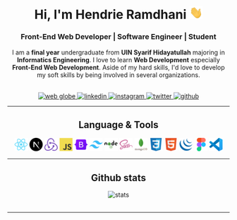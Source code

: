 <div align="center">
  
  <h1>Hi, I'm Hendrie Ramdhani <img src="https://raw.githubusercontent.com/ABSphreak/ABSphreak/master/gifs/Hi.gif" width="30px"></h1>
  <h3>Front-End Web Developer | Software Engineer | Student</h3>

  <p>I am a <b>final year</b> undergraduate from <b>UIN Syarif Hidayatullah</b> majoring in <b>Informatics Engineering</b>. I love to learn <b>Web Development</b> especially <b>Front-End Web Development</b>.  Aside of my hard skills, I'd love to develop my soft skills by being involved in several organizations. </p>

  <br>
  <div>
    <a href="https://www.hendrieramdhani.my.id/">
      <img src="https://cdn4.iconfinder.com/data/icons/small-n-flat/24/globe-256.png" alt="web globe" width="40px">
    </a>
    <a href="https://www.linkedin.com/in/hendrieramdhani/">
      <img src="https://cdn1.iconfinder.com/data/icons/logotypes/32/square-linkedin-256.png" alt="linkedin" width="40px">
    </a>
    <a href="https://www.instagram.com/ramdhanihendrie/">
      <img src="https://cdn2.iconfinder.com/data/icons/social-media-applications/64/social_media_applications_3-instagram-256.png" alt="instagram" width="40px">
    </a>
    <a href="https://twitter.com/ramdhanihendrie">
      <img src="https://cdn2.iconfinder.com/data/icons/social-media-2285/512/1_Twitter3_colored_svg-256.png" alt="twitter" width="40px">
    </a>
    <a href="https://github.com/ramdhanihendrie">
      <img src="https://cdn4.iconfinder.com/data/icons/miu-black-social-2/60/github-256.png" alt="github" width="40px">
    </a>
  </div>
 
 ----
 
   <h2>Language & Tools</h2>
  
   <div>
    <img src="https://raw.githubusercontent.com/devicons/devicon/1119b9f84c0290e0f0b38982099a2bd027a48bf1/icons/react/react-original.svg" alt="react" width="30px">
    <img src="https://raw.githubusercontent.com/devicons/devicon/1119b9f84c0290e0f0b38982099a2bd027a48bf1/icons/nextjs/nextjs-original.svg" alt="nextjs" width="30px">
    <img src="https://raw.githubusercontent.com/devicons/devicon/1119b9f84c0290e0f0b38982099a2bd027a48bf1/icons/redux/redux-original.svg" alt="redux" width="30px">
    <img src="https://raw.githubusercontent.com/devicons/devicon/1119b9f84c0290e0f0b38982099a2bd027a48bf1/icons/javascript/javascript-original.svg" alt="javascript" width="30px">
    <img src="https://raw.githubusercontent.com/devicons/devicon/1119b9f84c0290e0f0b38982099a2bd027a48bf1/icons/bootstrap/bootstrap-original.svg" alt="bootstrap" width="30px">
    <img src="https://raw.githubusercontent.com/devicons/devicon/1119b9f84c0290e0f0b38982099a2bd027a48bf1/icons/tailwindcss/tailwindcss-plain.svg" alt="tailwind" width="30px">
    <img src="https://raw.githubusercontent.com/devicons/devicon/1119b9f84c0290e0f0b38982099a2bd027a48bf1/icons/nodejs/nodejs-original-wordmark.svg" alt="nodejs" width="30px">
    <img src="https://raw.githubusercontent.com/devicons/devicon/1119b9f84c0290e0f0b38982099a2bd027a48bf1/icons/sass/sass-original.svg" alt="sass" width="30px">
    <img src="https://raw.githubusercontent.com/devicons/devicon/1119b9f84c0290e0f0b38982099a2bd027a48bf1/icons/mongodb/mongodb-original-wordmark.svg" alt="mongodb" width="30px">
    <img src="https://raw.githubusercontent.com/devicons/devicon/1119b9f84c0290e0f0b38982099a2bd027a48bf1/icons/css3/css3-original.svg" alt="css" width="30px">
    <img src="https://raw.githubusercontent.com/devicons/devicon/1119b9f84c0290e0f0b38982099a2bd027a48bf1/icons/html5/html5-original.svg" alt="html" width="30px">
    <img src="https://raw.githubusercontent.com/devicons/devicon/1119b9f84c0290e0f0b38982099a2bd027a48bf1/icons/jquery/jquery-original.svg" alt="jquery" width="30px">
    <img src="https://raw.githubusercontent.com/devicons/devicon/1119b9f84c0290e0f0b38982099a2bd027a48bf1/icons/figma/figma-original.svg" alt="figma" width="30px">
    <img src="https://raw.githubusercontent.com/devicons/devicon/1119b9f84c0290e0f0b38982099a2bd027a48bf1/icons/vscode/vscode-original.svg" alt="vscode" width="30px">
  </div>

---

  <h2>Github stats</h2>
  
  <img src="http://github-readme-streak-stats.herokuapp.com?user=ramdhanihendrie&theme=react&hide_border=true&date_format=j%20M%5B%20Y%5D" alt="stats" />
  <br><br>
  
---

</div>
 
